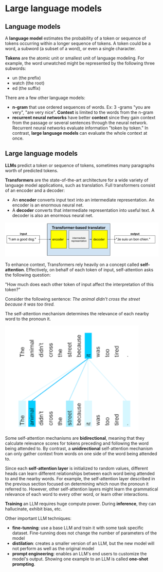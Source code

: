 # Large language models

## Language models

A __language model__ estimates the probability of a token or sequence of tokens occurring within a longer sequence of tokens. A token could be a word, a subword (a subset of a word), or even a single character.

__Tokens__ are the atomic unit or smallest unit of language modeling. For example, the word unwatched might be represented by the following three subwords:
- un (the prefix)
- watch (the root)
- ed (the suffix)

There are a few other language models:
- __n-gram__ that use ordered sequences of words. Ex: 3 -grams "you are very", "are very nice". __Context__ is limited to the words from the n-gram
- __recurrent neural networks__ have better __context__ since they gain context from the passage or several sentences through the neural network. Recurrent neural networks evaluate information "token by token." In contrast, __large language models__ can evaluate the whole context at once.

## Large language models

__LLMs__ predict a token or sequence of tokens, sometimes many paragraphs worth of predicted tokens.

__Transformers__ are the state-of-the-art architecture for a wide variety of language model applications, such as translation.
Full transformers consist of an encoder and a decoder:
- An __encoder__ converts input text into an intermediate representation. An encoder is an enormous neural net.
- A __decoder__ converts that intermediate representation into useful text. A decoder is also an enormous neural net.

![](images/llm/translation.png)

To enhance context, Transformers rely heavily on a concept called __self-attention__. Effectively, on behalf of each token of input, self-attention asks the following question:

"How much does each other token of input affect the interpretation of this token?"

Consider the following sentence: _The animal didn't cross the street because it was too tired._

The self-attention mechanism determines the relevance of each nearby word to the pronoun it.

![](images/llm/self_attention.png)

Some self-attention mechanisms are __bidirectional__, meaning that they calculate relevance scores for tokens preceding and following the word being attended to.  By contrast, a __unidirectional__ self-attention mechanism can only gather context from words on one side of the word being attended to. 

Since each __self-attention layer__ is initialized to random values, different heads can learn different relationships between each word being attended to and the nearby words. For example, the self-attention layer described in the previous section focused on determining which noun the pronoun it referred to. However, other self-attention layers might learn the grammatical relevance of each word to every other word, or learn other interactions.

__Training__ an LLM requires huge compute power. During __inference__, they can hallucinate, exhibit bias, etc.

Other important LLM techniques: 
- __fine-tunning__: use a base LLM and train it with some task specific dataset. Fine-tunning does not change the number of parameters of the model
- __distilation__: creates a smaller version of an LLM, but the new model will not perform as well as the original model
- __prompt engineering__: enables an LLM's end users to customize the model's output. Showing one example to an LLM is called __one-shot prompting__. 